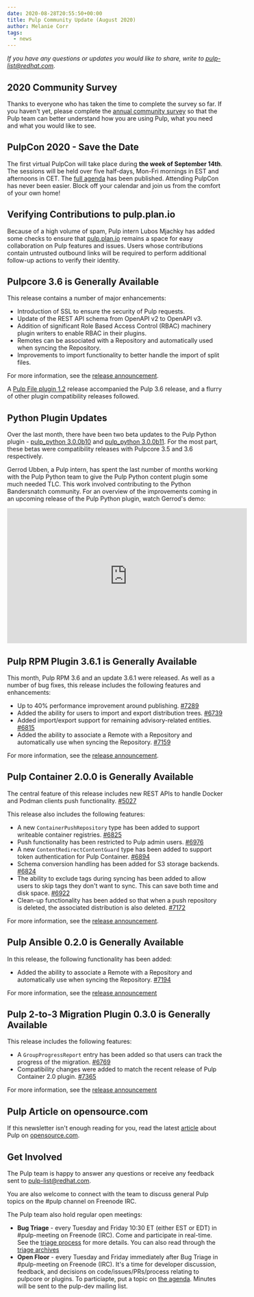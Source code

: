 ```yaml
---
date: 2020-08-28T20:55:50+00:00
title: Pulp Community Update (August 2020)
author: Melanie Corr
tags:
  - news
---
```

<!-- more -->
_If you have any questions or updates you would like to share, write to pulp-list@redhat.com._

## 2020 Community Survey

Thanks to everyone who has taken the time to complete the survey so far. If you haven't yet, please complete the [annual community survey](https://forms.gle/2Q3Ta2n1AKAHiev9A) so that the Pulp team can better understand how you are using Pulp, what you need and what you would like to see.

## PulpCon 2020 - Save the Date

The first virtual PulpCon will take place during **the week of September 14th**. The sessions will be held over five half-days, Mon-Fri mornings in EST and afternoons in CET. The [full agenda](https://hackmd.io/@pulp/pulpcon2020_schedule) has been published. Attending PulpCon has never been easier. Block off your calendar and join us from the comfort of your own home!  

## Verifying Contributions to pulp.plan.io

Because of a high volume of spam, Pulp intern Lubos Mjachky has added some checks to ensure that [pulp.plan.io](pulp.plan.io) remains a space for easy collaboration on Pulp features and issues. Users whose contributions contain untrusted outbound links will be required to perform additional follow-up actions to verify their identity.

## Pulpcore 3.6 is Generally Available

This release contains a number of major enhancements:

* Introduction of SSL to ensure the security of Pulp requests.
* Update of the REST API schema from OpenAPI v2 to OpenAPI v3.
* Addition of significant Role Based Access Control (RBAC) machinery plugin writers to enable RBAC in their plugins.  
* Remotes can be associated with a Repository and automatically used when syncing the Repository.
* Improvements to import functionality to better handle the import of split files.

For more information, see the [release announcement](https://pulpproject.org/2020/08/13/pulp-3.6-is-generally-available/).

A [Pulp File plugin 1.2](https://pulp-file.readthedocs.io/en/latest/changes.html#id1) release accompanied the Pulp 3.6 release, and a flurry of other plugin compatibility releases followed.

## Python Plugin Updates

Over the last month, there have been two beta updates to the Pulp Python plugin - [pulp_python 3.0.0b10](https://pulpproject.org/2020/08/06/pulp-python-3.0.0b10-is-generally-available/) and [pulp_python 3.0.0b11](https://www.redhat.com/archives/pulp-list/2020-August/msg00018.html). For the most part, these betas were compatibility releases with Pulpcore 3.5 and 3.6 respectively.

Gerrod Ubben, a Pulp intern, has spent the last number of months working with the Pulp Python team to give the Pulp Python content plugin some much needed TLC. This work involved contributing to the Python Bandersnatch community. For an overview of the improvements coming in an upcoming release of the Pulp Python plugin, watch Gerrod's demo:

<iframe width="560" height="315" src="https://www.youtube.com/embed/dEgyufQLuFA" frameborder="0" allow="accelerometer; autoplay; encrypted-media; gyroscope; picture-in-picture" allowfullscreen></iframe>

## Pulp RPM Plugin 3.6.1 is Generally Available

This month, Pulp RPM 3.6 and an update 3.6.1 were released. As well as a number of bug fixes, this release includes the following features and enhancements:

* Up to 40% performance improvement around publishing. [#7289](https://pulp.plan.io/issues/7289)
* Added the ability for users to import and export distribution trees. [#6739](https://pulp.plan.io/issues/6739)
* Added import/export support for remaining advisory-related entities. [#6815](https://pulp.plan.io/issues/6815)
* Added the ability to associate a Remote with a Repository and automatically use when syncing the Repository. [#7159](https://pulp.plan.io/issues/7159)

For more information, see the [release announcement](https://www.mail-archive.com/pulp-list@redhat.com/msg05865.html).

## Pulp Container 2.0.0 is Generally Available

The central feature of this release includes new REST APIs to handle Docker and Podman clients push functionality. [#5027](https://pulp.plan.io/issues/5027)

This release also includes the following features:

* A new `ContainerPushRepository` type has been added to support writeable container registries. [#6825](https://pulp.plan.io/issues/6825)
* Push functionality has been restricted to Pulp admin users. [#6976](https://pulp.plan.io/issues/6976)
* A new `ContentRedirectContentGuard` type has been added to support token authentication for Pulp Container. [#6894](https://pulp.plan.io/issues/6894)
* Schema conversion handling has been added for S3 storage backends. [#6824](https://pulp.plan.io/issues/6824)
* The ability to exclude tags during syncing has been added to allow users to skip tags they don't want to sync. This can save both time and disk space. [#6922](https://pulp.plan.io/issues/6922)
* Clean-up functionality has been added so that when a push repository is deleted, the associated distribution is also deleted. [#7172](https://pulp.plan.io/issues/7172)

For more information, see the [release announcement](https://pulpproject.org/2020/08/18/pulp-container-2.0-is-generally-available/).

## Pulp Ansible 0.2.0 is Generally Available

In this release, the following functionality has been added:

* Added the ability to associate a Remote with a Repository and automatically use when syncing the Repository. [#7194](https://pulp.plan.io/issues/7194)

For more information, see the [release announcement](https://pulpproject.org/2020/08/19/pulp-ansible-0.2.0-is-generally-available/)


## Pulp 2-to-3 Migration Plugin 0.3.0 is Generally Available

This release includes the following features:

* A `GroupProgressReport` entry has been added so that users can track the progress of the migration. [#6769](https://pulp.plan.io/issues/6769)
* Compatibility changes were added to match the recent release of Pulp Container 2.0 plugin. [#7365](https://pulp.plan.io/issues/7365)

For more information, see the [release announcement](https://pulpproject.org/2020/08/26/pulp-2-to-3-migration-0.3.0-is-available/)

## Pulp Article on opensource.com

If this newsletter isn't enough reading for you, read the latest [article](https://opensource.com/article/20/8/manage-repositories-pulp) about Pulp on [opensource.com](www.opensource.com).

## Get Involved

The Pulp team is happy to answer any questions or receive any feedback sent to pulp-list@redhat.com.

You are also welcome to connect with the team to discuss general Pulp topics on the #pulp channel on Freenode IRC.

The Pulp team also hold regular open meetings:

* **Bug Triage** - every Tuesday and Friday 10:30 ET (either EST or EDT) in #pulp-meeting on Freenode (IRC). Come and
participate in real-time. See the [triage process](https://docs.pulpproject.org/bugs-features.html#triage) for
more details. You can also read through the [triage archives](https://logs.pulpproject.org/pulp-meeting/)
* **Open Floor** - every Tuesday and Friday immediately after Bug Triage in #pulp-meeting on Freenode
(IRC). It's a time for developer discussion, feedback, and decisions on code/issues/PRs/process
relating to pulpcore or plugins. To particiapte, put a topic on
[the agenda](https://hackmd.io/@pulp/triage/edit). Minutes will be sent to the pulp-dev mailing
list.

